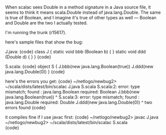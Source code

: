 When scalac sees Double in a method signature in a Java source file, it seems to think it means scala.Double instead of java.lang.Double.  The same is true of Boolean, and I imagine it's true of other types as well — Boolean and Double are the two I actually tested.

I'm running the trunk (r15617).

here's sample files that show the bug:

J.java:
{code}
class J {
	static void bbb (Boolean b) { }
	static void ddd (Double d) { }
}
{code}

S.scala:
{code}
object S {
  J.bbb(new java.lang.Boolean(true))
  J.ddd(new java.lang.Double(0))
}
{code}

here's the errors you get:
{code}
  ~/netlogo/newbug2> ~/scala/dists/latest/bin/scalac J.java S.scala
S.scala:2: error: type mismatch;
 found   : java.lang.Boolean
 required: Boolean
  J.bbb(new java.lang.Boolean(true))
        ^
S.scala:3: error: type mismatch;
 found   : java.lang.Double
 required: Double
  J.ddd(new java.lang.Double(0))
        ^
two errors found
{code}

it compiles fine if I use javac first:
{code}
  ~/netlogo/newbug2> javac J.java 
  ~/netlogo/newbug2> ~/scala/dists/latest/bin/scalac S.scala       
{code}

